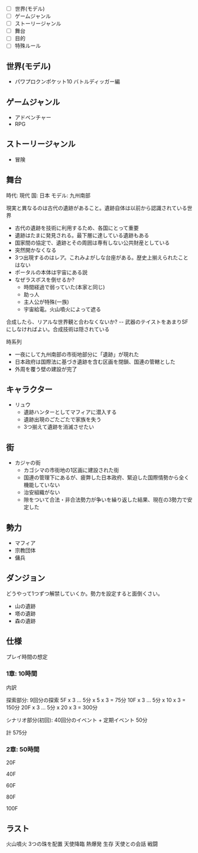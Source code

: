 - [ ] 世界(モデル)
- [ ] ゲームジャンル
- [ ] ストーリージャンル
- [ ] 舞台
- [ ] 目的
- [ ] 特殊ルール

## 世界(モデル)

- パワプロクンポケット10 バトルディッガー編

## ゲームジャンル

- アドベンチャー
- RPG

## ストーリージャンル

- 冒険

## 舞台

時代: 現代
国: 日本
モデル: 九州南部

現実と異なるのは古代の遺跡があること。遺跡自体は以前から認識されている世界

- 古代の遺跡を技術に利用するため、各国にとって重要
- 遺跡はたまに発見される。最下層に達している遺跡もある
- 国家間の協定で、遺跡とその周囲は専有しない公共財産としている
- 突然開かなくなる
- 3つ出現するのはレア。これみよがしな台座がある。歴史上揃えられたことはない
- ポータルの本体は宇宙にある説
- なぜラスボスを倒せるか?
  - 時間経過で弱っていた(本家と同じ)
  - 助っ人
  - 主人公が特殊(一族)
  - 宇宙給電。火山噴火によって遮る

合成したら、リアルな世界観と合わなくないか? -- 武器のテイストをあまりSFにしなければよい。合成技術は隠されている

時系列

- 一夜にして九州南部の市街地部分に「遺跡」が現れた
- 日本政府は国際法に基づき遺跡を含む区画を閉鎖、国連の管轄とした
- 外周を覆う壁の建設が完了

## キャラクター

- リュウ
  - 遺跡ハンターとしてマフィアに潜入する
  - 遺跡出現のごたごたで家族を失う
  - 3つ揃えて遺跡を消滅させたい

## 街

- カジャの街
  - カゴシマの市街地の1区画に建設された街
  - 国連の管理下にあるが、疲弊した日本政府、緊迫した国際情勢から全く機能していない
  - 治安組織がない
  - 隙をついて合法・非合法勢力が争いを繰り返した結果、現在の3勢力で安定した

## 勢力

- マフィア
- 宗教団体
- 傭兵

## ダンジョン

どうやって1つずつ解禁していくか。勢力を設定すると面倒くさい。

- 山の遺跡
- 塔の遺跡
- 森の遺跡

## 仕様

プレイ時間の想定

### 1章: 10時間

内訳

探索部分: 9回分の探索
5F  x 3 ... 5分 x 5  x 3 = 75分
10F x 3 ... 5分 x 10 x 3 = 150分
20F x 3 ... 5分 x 20 x 3 = 300分

シナリオ部分(初回): 40回分のイベント + 定期イベント
50分

計 575分

### 2章: 50時間

20F

40F

60F

80F

100F

## ラスト

火山噴火
3つの珠を配置
天使降臨
熱爆発
生存
天使との会話
戦闘
